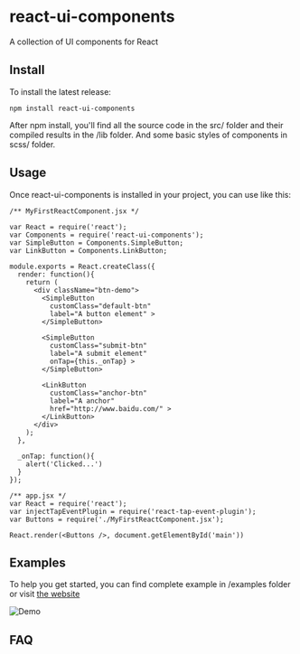 # react-ui-components
A collection of UI components for React

## Install
To install the latest release:
```shell
npm install react-ui-components
```
After npm install, you'll find all the source code in the src/ folder and their compiled results in the /lib folder. And some basic styles of components in scss/ folder.

## Usage
Once react-ui-components is installed in your project, you can use like this:
```
/** MyFirstReactComponent.jsx */

var React = require('react');
var Components = require('react-ui-components');
var SimpleButton = Components.SimpleButton;
var LinkButton = Components.LinkButton;

module.exports = React.createClass({
  render: function(){
    return (
      <div className="btn-demo">
        <SimpleButton 
          customClass="default-btn"
          label="A button element" >
        </SimpleButton>

        <SimpleButton 
          customClass="submit-btn"
          label="A submit element"
          onTap={this._onTap} >
        </SimpleButton>

        <LinkButton 
          customClass="anchor-btn"
          label="A anchor"
          href="http://www.baidu.com/" >
        </LinkButton>
      </div>
    );
  },

  _onTap: function(){
    alert('Clicked...')
  }
});

/** app.jsx */
var React = require('react');
var injectTapEventPlugin = require('react-tap-event-plugin');
var Buttons = require('./MyFirstReactComponent.jsx');

React.render(<Buttons />, document.getElementById('main'))
```

## Examples
To help you get started, you can find complete example in /examples folder or visit [the website](http://reactuicomponents.sinaapp.com/#/)

![Demo](https://github.com/pingyuanChen/react-ui-components/blob/master/demo.png)

## FAQ

